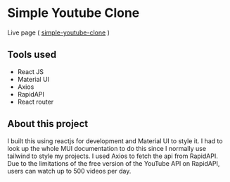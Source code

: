 # Simple Youtube Clone

Live page ( [simple-youtube-clone](https://enchanting-macaron-b1b06a.netlify.app/) )

## Tools used

- React JS
- Material UI
- Axios
- RapidAPI
- React router

## About this project

I built this using reactjs for development and Material UI to style it. I had to look up the whole MUI documentation to do this since I normally use tailwind to style my projects. I used Axios to fetch the api from RapidAPI. Due to the limitations of the free version of the YouTube API on RapidAPI, users can watch up to 500 videos per day.
